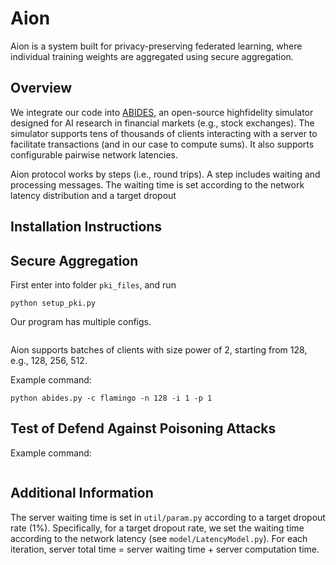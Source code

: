 # Aion

Aion is a system built for privacy-preserving federated learning, where individual training weights are aggregated using secure aggregation. 

## Overview
We integrate our code into [ABIDES](https://github.com/jpmorganchase/abides-jpmc-public), an open-source highfidelity simulator designed for AI research in financial markets (e.g., stock exchanges). 
The simulator supports tens of thousands of clients interacting with a server to facilitate transactions (and in our case to compute sums). 
It also supports configurable pairwise network latencies.

Aion protocol works by steps (i.e., round trips). 
A step includes waiting and processing messages. 
The waiting time is set according to the network latency distribution and a target dropout 



## Installation Instructions




## **Secure Aggregation**

First enter into folder `pki_files`, and run
```
python setup_pki.py
```

Our program has multiple configs.

```

```
Aion supports batches of clients with size power of 2, starting from 128,
e.g., 128, 256, 512.

Example command:
```
python abides.py -c flamingo -n 128 -i 1 -p 1 
```



## Test of Defend Against Poisoning Attacks


Example command: 
```

```



## Additional Information

The server waiting time is set in `util/param.py` according to a target dropout rate (1%).
Specifically, for a target dropout rate, we set the waiting time according to the network latency (see `model/LatencyModel.py`). For each iteration, server total time = server waiting time + server computation time.

